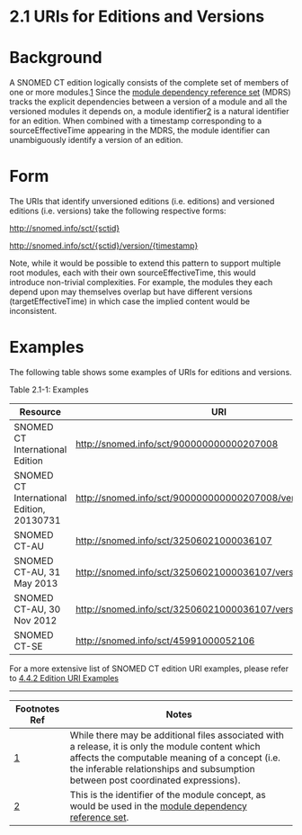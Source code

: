 # 2.1 URIs for Editions and Versions

# Background

A SNOMED CT edition logically consists of the complete set of members of one or more modules.[1](https://confluence.ihtsdotools.org/display/DOCURI/2.1+URIs+for+Editions+and+Versions#Footnote1 "Footnote: Click here to display the footnote") Since the [module dependency reference set](https://confluence.ihtsdotools.org/display/WIPRELFMT/5.2.4.2+Module+Dependency+Reference+Set) (MDRS) tracks the explicit dependencies between a version of a module and all the versioned modules it depends on, a module identifier[2](https://confluence.ihtsdotools.org/display/DOCURI/2.1+URIs+for+Editions+and+Versions#Footnote2 "Footnote: Click here to display the footnote") is a natural identifier for an edition. When combined with a timestamp corresponding to a sourceEffectiveTime appearing in the MDRS, the module identifier can unambiguously identify a version of an edition.

# Form

The URIs that identify unversioned editions (i.e. editions) and versioned editions (i.e. versions) take the following respective forms:

http://snomed.info/sct/{sctid}

http://snomed.info/sct/{sctid}/version/{timestamp}

Note, while it would be possible to extend this pattern to support multiple root modules, each with their own sourceEffectiveTime, this would introduce non-trivial complexities. For example, the modules they each depend upon may themselves overlap but have different versions (targetEffectiveTime) in which case the implied content would be inconsistent.

# Examples

The following table shows some examples of URIs for editions and versions. 

Table 2.1-1: Examples

**Resource**| **URI**  
---|---  
SNOMED CT International Edition| http://snomed.info/sct/900000000000207008  
SNOMED CT International Edition, 20130731| http://snomed.info/sct/900000000000207008/version/20130731  
SNOMED CT-AU| http://snomed.info/sct/32506021000036107  
SNOMED CT-AU, 31 May 2013| http://snomed.info/sct/32506021000036107/version/20130531  
SNOMED CT-AU, 30 Nov 2012| http://snomed.info/sct/32506021000036107/version/20121130  
SNOMED CT-SE| http://snomed.info/sct/45991000052106  
  
For a more extensive list of SNOMED CT edition URI examples, please refer to [4.4.2 Edition URI Examples](https://confluence.ihtsdotools.org/display/DOCEXTPG/4.4.2+Edition+URI+Examples)

* * *

Footnotes Ref | Notes  
---|---  
[1](https://confluence.ihtsdotools.org/display/DOCURI/2.1+URIs+for+Editions+and+Versions#FootnoteMarker1-0 "Footnote: Click to return to reference in text") |  While there may be additional files associated with a release, it is only the module content which affects the computable meaning of a concept (i.e. the inferable relationships and subsumption between post coordinated expressions).   
[2](https://confluence.ihtsdotools.org/display/DOCURI/2.1+URIs+for+Editions+and+Versions#FootnoteMarker2-0 "Footnote: Click to return to reference in text") |  This is the identifier of the module concept, as would be used in the [module dependency reference set](https://confluence.ihtsdotools.org/display/WIPRELFMT/5.2.4.2+Module+Dependency+Reference+Set). 
